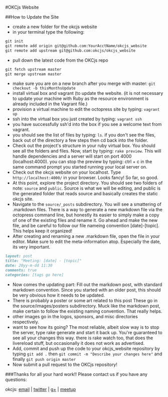 #OKCjs Website

##How to Update the Site
* create a new folder for the okcjs website
* in your terminal type the following:
```markdown
git init
git remote add origin git@github.com:YourAcctName/okcjs_website
git remote add upstream git@github.com:okcjs/okcjs_website
```
* pull down the latest code from the OKCjs repo
```markdown
git fetch upstream master
git merge upstream master
```
* make sure you are on a new branch after you merge with master: ``git checkout -b thisMonthsUpdate``
* install virtual box and vagrant (to update the website. (it is not necessary to update your machine with Ruby as the resource environment is already included in the Vagrant file.)
* provision a virtual machine to edit the octopress site by typing: ``vagrant up``
* ssh into the virtual box you just created by typing: ``vagrant ssh``
* you have successfully ssh'd into the box if you see a welcome text from vagrant.
* you should see the list of files by typing: ``ls``. if you don't see the files, back out of the directory a few steps then cd back into the folder.
* Check out the project's structure in your ruby virtual box. You should see all the folders and files. Now, start by typing: ``rake preview``. This will handle dependencies and a server will start on port 4000 (localhost:4000). you can stop the preview by typing: ctrl + c in the same command prompt you started running your local server on.
* Check out the okcjs website on your localhost. Type ``http://localhost:4000/`` in your browser. Looks fancy! So far, so good.
* At this point, explore the project directory. You should see two folders of note: ``source`` and ``public``. Source is what we will be editing, and public is the generated folder that reads source and basically creates the static okcjs site.
* Navigate to the ``source/_posts`` subdirectory. You will see a smattering of .markdown files. There is a way to generate a new markdown file via the octopress command line, but honestly its easier to simply make a copy of one of the existing files and rename it. Go ahead and make the new file, and be careful to follow our file nameing convention [date]-[topic]. This helps keep it organized!
* After creating and renaming a new .markdown file, open the file in your editor. Make sure to edit the meta-information atop. Especially the date, its very important.
```markdown
layout: post
title: "Meeting: [date] - [topic]"
date: 20yy-m-dd 11:30
comments: true
categories: [tags go here]
```

* Now comes the updating part: Fill out the markdown post, with standard markdown convention. Since you started with an older post, this should be very obvious how it needs to be updated.
* There is probably a poster or some art related to this post  These go in the source/images/posters subdirectory. Muck like the markdown post, make certain to follow the existing naming convention. That really helps.
* other images go in the logos, sponsors, and misc directories respectively.
* want to see how its going? The most reliable, albeit slow way is to stop the server, type rake generate and start it back up. You're guaranteed to see all your changes this way. there is rake watch too, that does the livereload stuff, but occasionally it does not work as advertised.
* Add, commit and push up the code to your okcjs_website repository by typing ``git add .`` then ``git commit -m "Describe your changes here"`` and finally ``git push origin master``
* Now submit a pull request to the OKCjs repository!

###Thanks for all your hard work!!
Please contact us if you have any questions:

okcjs: [email](mailto:oklahomacityjavascript@gmail.com) | [twitter](http://twitter.com/okcjs) | [g+](https://plus.google.com/u/0/communities/102906286461208419599) | [meetup](http://www.meetup.com/OKC-js)
